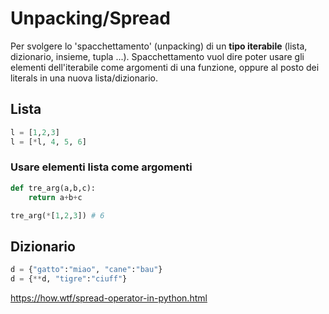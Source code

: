 # Unpacking/Spread

Per svolgere lo 'spacchettamento' (unpacking) di un **tipo iterabile**
(lista, dizionario, insieme, tupla ...). Spacchettamento vuol dire poter usare gli elementi dell'iterabile come argomenti di una funzione, oppure al posto dei literals in una nuova lista/dizionario.

## Lista

```python
l = [1,2,3]
l = [*l, 4, 5, 6]
```

### Usare elementi lista come argomenti

```python
def tre_arg(a,b,c):
    return a+b+c

tre_arg(*[1,2,3]) # 6
```

## Dizionario

```python
d = {"gatto":"miao", "cane":"bau"}
d = {**d, "tigre":"ciuff"}
```



https://how.wtf/spread-operator-in-python.html